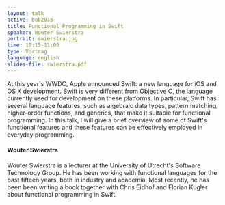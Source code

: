 ```yaml
---
layout: talk
active: bob2015
title: Functional Programming in Swift
speaker: Wouter Swierstra
portrait: swierstra.jpg
time: 10:15-11:00
type: Vortrag
language: english
slides-file: swierstra.pdf
---
```


At this year's WWDC, Apple announced Swift: a new language for iOS and
OS X development. Swift is very different from Objective C, the
language currently used for development on these platforms. In
particular, Swift has several language features, such as algebraic
data types, pattern matching, higher-order functions, and generics,
that make it suitable for functional programming. In this talk, I will
give a brief overview of some of Swift's functional features and these
features can be effectively employed in everyday programming.

#### Wouter Swierstra

Wouter Swierstra is a lecturer at the University of Utrecht's Software
Technology Group. He has been working with functional languages for
the past fifteen years, both in industry and academia. Most recently,
he has been been writing a book together with Chris Eidhof and Florian
Kugler about functional programming in Swift.


